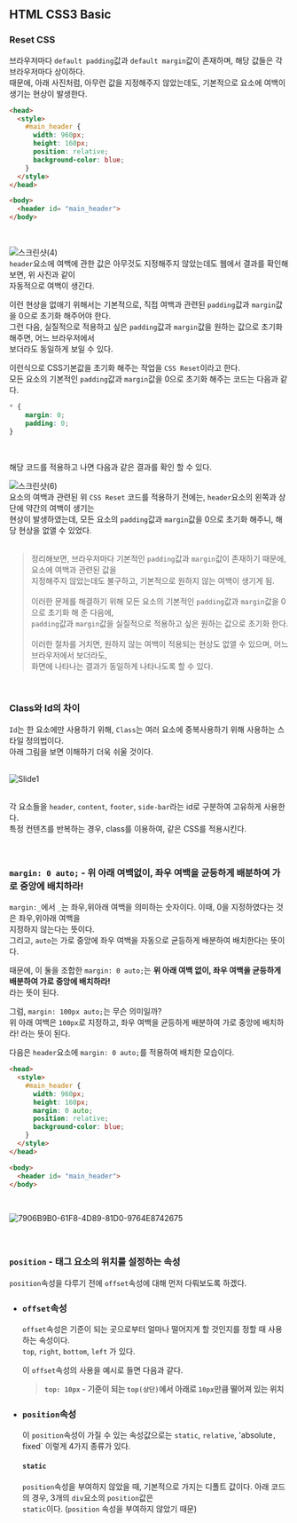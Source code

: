 ## HTML CSS3 Basic

### Reset CSS
브라우저마다 `default padding`값과 `default margin`값이 존재하며, 해당 값들은 각 브라우저마다 상이하다.<br>
때문에, 아래 사진처럼, 아무런 값을 지정해주지 않았는데도, 기본적으로 요소에 여백이 생기는 현상이 발생한다.<br>
```html
<head>
  <style>
    #main_header {
      width: 960px;
      height: 160px;
      position: relative;
      background-color: blue;
    }
  </style>
</head>

<body>
  <header id= "main_header">
</body>
```
<br>

![스크린샷(4)](https://github.com/Yoonsik-2002/html-css-javascript-study/assets/83572199/8990828b-7e6f-4253-b847-15cbb01137c5)<br>
`header`요소에 여백에 관한 값은 아무것도 지정해주지 않았는데도 웹에서 결과를 확인해 보면, 위 사진과 같이 <br>
자동적으로 여백이 생긴다.<br>

이런 현상을 없애기 위해서는 기본적으로, 직접 여백과 관련된 `padding`값과 `margin`값을 0으로 초기화 해주어야 한다.<br>
그런 다음, 실질적으로 적용하고 싶은 `padding`값과 `margin`값을 원하는 값으로 초기화 해주면, 어느 브라우저에서<br>
보더라도 동일하게 보일 수 있다.<br>

이런식으로 CSS기본값을 초기화 해주는 작업을 `CSS Reset`이라고 한다.<br>
모든 요소의 기본적인 `padding`값과 `margin`값을 0으로 초기화 해주는 코드는 다음과 같다.<br>
```css
* {
    margin: 0;
    padding: 0;
}
```
<br>

해당 코드를 적용하고 나면 다음과 같은 결과를 확인 할 수 있다.<br>

![스크린샷(6)](https://github.com/Yoonsik-2002/html-css-javascript-study/assets/83572199/3bb308ba-3392-4d37-b553-9f245f5260fc)
<br>
요소의 여백과 관련된 위 `CSS Reset` 코드를 적용하기 전에는, `header`요소의 왼쪽과 상단에 약간의 여백이 생기는<br>
현상이 발생하였는데, 모든 요소의 `padding`값과 `margin`값을 0으로 초기화 해주니, 해당 현상을 없앨 수 있었다.<br>
<br>

> 정리해보면, 브라우저마다 기본적인 `padding`값과 `margin`값이 존재하기 때문에, 요소에 여백과 관련된 값을<br>
> 지정해주지 않았는데도 불구하고, 기본적으로 원하지 않는 여백이 생기게 됨.<br><br>
> 이러한 문제를 해결하기 위해 모든 요소의 기본적인 `padding`값과 `margin`값을 0으로 초기화 해 준 다음에,<br>
> `padding`값과 `margin`값을 실질적으로 적용하고 싶은 원하는 값으로 초기화 한다.<br><br>
> 이러한 절차를 거치면, 원하지 않는 여백이 적용되는 현상도 없앨 수 있으며,  어느 브라우저에서 보더라도, <br>
> 화면에 나타나는 결과가 동일하게 나타나도록 할 수 있다.<br>

<br>

### Class와 Id의 차이 
`Id`는 한 요소에만 사용하기 위해, `Class`는 여러 요소에 중복사용하기 위해 사용하는 스타일 정의법이다.<br>
아래 그림을 보면 이해하기 더욱 쉬울 것이다.<br>
<br>

![Slide1](https://github.com/Yoonsik-2002/html-css-javascript-study/assets/83572199/4c7e5f19-b579-4914-8d6f-83f8ae2a1c55)<br>
<br>

각 요소들을 `header`, `content`, `footer`, `side-bar`라는 id로 구분하여 고유하게 사용한다.<br>
특정 컨텐츠를 반복하는 경우, class를 이용하여, 같은 CSS를 적용시킨다.<br>
<br><br>

### `margin: 0 auto;` - 위 아래 여백없이, 좌우 여백을 균등하게 배분하여 가로 중앙에 배치하라!
`margin:_`에서 `_`는 좌우,위아래 여백을 의미하는 숫자이다. 이때, 0을 지정하였다는 것은 좌우,위아래 여백을<br>
지정하지 않는다는 뜻이다.<br>
그리고, `auto`는 가로 중앙에 좌우 여백을 자동으로 균등하게 배분하여 배치한다는 뜻이다.<br>

때문에, 이 둘을 조합한 `margin: 0 auto;`는 **위 아래 여백 없이, 좌우 여백을 균등하게 배분하여 가로 중앙에 배치하라!**<br>
라는 뜻이 된다.<br>

그럼, `margin: 100px auto;`는 무슨 의미일까?<br>
위 아래 여백은 `100px`로 지정하고, 좌우 여백을 균등하게 배분하여 가로 중앙에 배치하라! 라는 뜻이 된다.<br>

다음은 `header`요소에 `margin: 0 auto;`를 적용하여 배치한 모습이다. 
```html
<head>
  <style>
    #main_header {
      width: 960px;
      height: 160px;
      margin: 0 auto;
      position: relative;
      background-color: blue;
    }
  </style>
</head>

<body>
  <header id= "main_header">
</body>
```
<br>

![7906B9B0-61F8-4D89-81D0-9764E8742675](https://github.com/Yoonsik-2002/html-css-javascript-study/assets/83572199/ef34619f-9063-45f6-abeb-e7d97a5861a7)<br>
<br><br>

### `position` - 태그 요소의 위치를 설정하는 속성
`position`속성을 다루기 전에 `offset`속성에 대해 먼저 다뤄보도록 하겠다.<br>

- ### `offset`속성
  `offset`속성은 기준이 되는 곳으로부터 얼마나 떨어지게 할 것인지를 정할 때 사용하는 속성이다. <br>
  `top`, `right`, `bottom`, `left` 가 있다.<br>

  이 `offset`속성의 사용을 예시로 들면 다음과 같다.<br>

  > **`top: 10px` - 기준이 되는 `top(상단)`에서 아래로 `10px`만큼 떨어져 있는 위치**<br>

- ### `position`속성
  이 `position`속성이 가질 수 있는 속성값으로는 `static`, `relative`, 'absolute`, `fixed` 이렇게 4가지 종류가 있다.<br>
  
  #### `static`
  `position`속성을 부여하지 않았을 때, 기본적으로 가지는 디폴트 값이다. 아래 코드의 경우, 3개의 `div`요소의 `position`값은<br>
  `static`이다. (`position` 속성을 부여하지 않았기 때문)<br>
  
  



